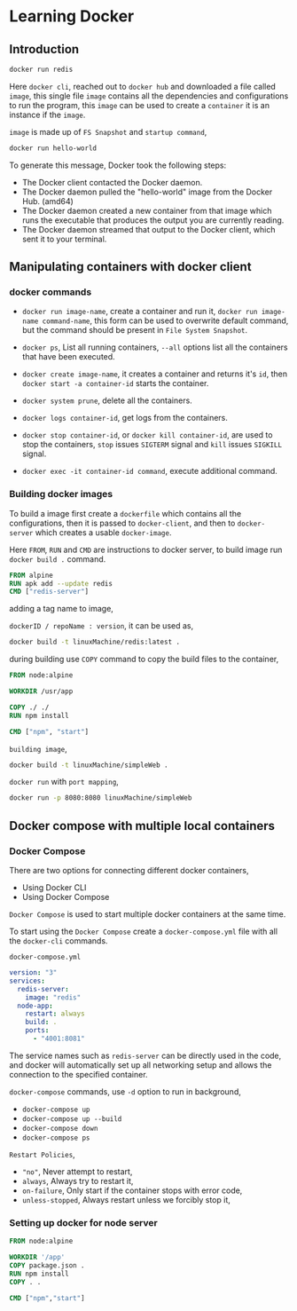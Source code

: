 # Learning Docker

## Introduction

```bash
docker run redis
```

Here `docker cli`, reached out to `docker hub` and downloaded a file called `image`, this single file `image` contains all the dependencies and configurations to run the program, this `image` can be used to create a `container` it is an instance if the `image`.

`image` is made up of `FS Snapshot` and `startup command`,

```bash
docker run hello-world
```

To generate this message, Docker took the following steps:

- The Docker client contacted the Docker daemon.
- The Docker daemon pulled the "hello-world" image from the Docker Hub.
  (amd64)
- The Docker daemon created a new container from that image which runs the
  executable that produces the output you are currently reading.
- The Docker daemon streamed that output to the Docker client, which sent it
  to your terminal.

## Manipulating containers with docker client

### docker commands

- `docker run image-name`, create a container and run it, `docker run image-name command-name`, this form can be used to overwrite default command, but the command should be present in `File System Snapshot`.

- `docker ps`, List all running containers, `--all` options list all the containers that have been executed.

- `docker create image-name`, it creates a container and returns it's `id`, then `docker start -a container-id` starts the container.

- `docker system prune`, delete all the containers.

- `docker logs container-id`, get logs from the containers.

- `docker stop container-id`, or `docker kill container-id`, are used to stop the containers, `stop` issues `SIGTERM` signal and `kill` issues `SIGKILL` signal.

- `docker exec -it container-id command`, execute additional command.

### Building docker images

To build a image first create a `dockerfile` which contains all the configurations, then it is passed to `docker-client`, and then to `docker-server` which creates a usable `docker-image`.

Here `FROM`, `RUN` and `CMD` are instructions to docker server, to build image run `docker build .` command.

```dockerfile
FROM alpine
RUN apk add --update redis
CMD ["redis-server"]
```

adding a tag name to image,

`dockerID / repoName : version`, it can be used as,

```bash
docker build -t linuxMachine/redis:latest .
```

during building use `COPY` command to copy the build files to the container,

```dockerfile
FROM node:alpine

WORKDIR /usr/app

COPY ./ ./
RUN npm install

CMD ["npm", "start"]
```

`building image`,

```bash
docker build -t linuxMachine/simpleWeb .
```

`docker run` with `port mapping`,

```bash
docker run -p 8080:8080 linuxMachine/simpleWeb
```

## Docker compose with multiple local containers

### Docker Compose

There are two options for connecting different docker containers,

- Using Docker CLI
- Using Docker Compose

`Docker Compose` is used to start multiple docker containers at the same time.

To start using the `Docker Compose` create a `docker-compose.yml` file with all the `docker-cli` commands.

`docker-compose.yml`

```yml
version: "3"
services:
  redis-server:
    image: "redis"
  node-app:
    restart: always
    build: .
    ports:
      - "4001:8081"
```

The service names such as `redis-server` can be directly used in the code, and docker will automatically set up all networking setup and allows the connection to the specified container.

`docker-compose` commands, use `-d` option to run in background,

- `docker-compose up`
- `docker-compose up --build`
- `docker-compose down`
- `docker-compose ps`

`Restart Policies`,

- `"no"`, Never attempt to restart,
- `always`, Always try to restart it,
- `on-failure`, Only start if the container stops with error code,
- `unless-stopped`, Always restart unless we forcibly stop it,

### Setting up docker for node server

```dockerfile
FROM node:alpine

WORKDIR '/app'
COPY package.json .
RUN npm install
COPY . .

CMD ["npm","start"]
```
